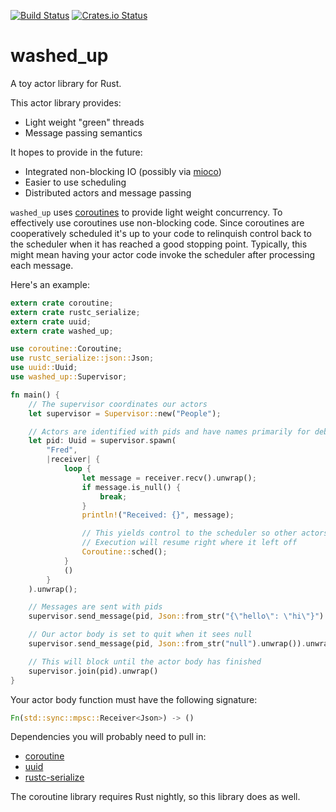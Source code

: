 [![Build Status](https://travis-ci.org/mnussbaum/washed_up.svg)](https://travis-ci.org/mnussbaum/washed_up)
[![Crates.io Status](http://meritbadge.herokuapp.com/washed_up)](https://crates.io/crates/washed_up)

# washed_up

A toy actor library for Rust.

This actor library provides:
  * Light weight "green" threads
  * Message passing semantics

It hopes to provide in the future:
  * Integrated non-blocking IO (possibly via [mioco](https://github.com/dpc/mioco))
  * Easier to use scheduling
  * Distributed actors and message passing

`washed_up` uses [coroutines](https://github.com/rustcc/coroutine-rs) to
provide light weight concurrency. To effectively use coroutines use
non-blocking code.  Since coroutines are cooperatively scheduled it's up to
your code to relinquish control back to the scheduler when it has reached a
good stopping point. Typically, this might mean having your actor code invoke
the scheduler after processing each message.

Here's an example:

```rust
extern crate coroutine;
extern crate rustc_serialize;
extern crate uuid;
extern crate washed_up;

use coroutine::Coroutine;
use rustc_serialize::json::Json;
use uuid::Uuid;
use washed_up::Supervisor;

fn main() {
    // The supervisor coordinates our actors
    let supervisor = Supervisor::new("People");

    // Actors are identified with pids and have names primarily for debugging
    let pid: Uuid = supervisor.spawn(
        "Fred",
        |receiver| {
            loop {
                let message = receiver.recv().unwrap();
                if message.is_null() {
                    break;
                }
                println!("Received: {}", message);

                // This yields control to the scheduler so other actors can run.
                // Execution will resume right where it left off
                Coroutine::sched();
            }
            ()
        }
    ).unwrap();

    // Messages are sent with pids
    supervisor.send_message(pid, Json::from_str("{\"hello\": \"hi\"}").unwrap()).unwrap();

    // Our actor body is set to quit when it sees null
    supervisor.send_message(pid, Json::from_str("null").unwrap()).unwrap();

    // This will block until the actor body has finished
    supervisor.join(pid).unwrap()
}
```

Your actor body function must have the following signature:
```rust
Fn(std::sync::mpsc::Receiver<Json>) -> ()
```
Dependencies you will probably need to pull in:
* [coroutine](https://github.com/rustcc/coroutine-rs)
* [uuid](https://github.com/rust-lang/uuid)
* [rustc-serialize](https://github.com/rust-lang/rustc-serialize)

The coroutine library requires Rust nightly, so this library does as well.
